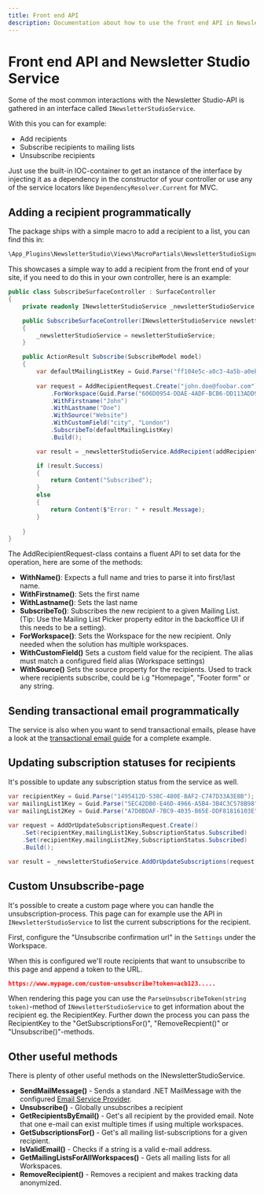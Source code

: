 ```yaml
---
title: Front end API
description: Documentation about how to use the front end API in Newsletter Studio
---
```

# Front end API and Newsletter Studio Service
Some of the most common interactions with the Newsletter Studio-API is gathered in an interface called `INewsletterStudioService`.

With this you can for example:

* Add recipients
* Subscribe recipients to mailing lists
* Unsubscribe recipients

Just use the built-in IOC-container to get an instance of the interface by injecting it as a dependency in the constructor of your controller or use any of the service locators like `DependencyResolver.Current` for MVC.

## Adding a recipient programmatically
The package ships with a simple macro to add a recipient to a list, you can find this in:

```xml
\App_Plugins\NewsletterStudio\Views\MacroPartials\NewsletterStudioSignup.cshtml
```

This showcases a simple way to add a recipient from the front end of your site, if you need to do this in your own controller, here is an example:

```csharp
public class SubscribeSurfaceController : SurfaceController
{
    private readonly INewsletterStudioService _newsletterStudioService;

    public SubscribeSurfaceController(INewsletterStudioService newsletterStudioService)
    {
        _newsletterStudioService = newsletterStudioService;
    }

    public ActionResult Subscribe(SubscribeModel model)
    {
        var defaultMailingListKey = Guid.Parse("ff104e5c-a0c3-4a5b-a0eb-959685036b18"); // Replace with your mailing list key
        
        var request = AddRecipientRequest.Create("john.doe@foobar.com")
            .ForWorkspace(Guid.Parse("606D0954-DDAE-4ADF-BCB6-DD113ADD915E")) // Optional, only used with multiple workspaces
            .WithFirstname("John")
            .WithLastname("Doe")
            .WithSource("Website")
            .WithCustomField("city", "London")
            .SubscribeTo(defaultMailingListKey)
            .Build();

        var result = _newsletterStudioService.AddRecipient(addRecipientRequest);

        if (result.Success)
        {
            return Content("Subscribed");
        }
        else
        {
            return Content($"Error: " + result.Message);
        }
        
    }
}
```

The AddRecipientRequest-class contains a fluent API to set data for the operation, here are some of the methods:
* **WithName()**: Expects a full name and tries to parse it into first/last name.
* **WithFirstname()**: Sets the first name
* **WithLastname()**: Sets the last name
* **SubscribeTo()**: Subscribes the new recipient to a given Mailing List. (Tip: Use the Mailing List Picker property editor in the backoffice UI if this needs to be a setting).
* **ForWorkspace()**: Sets the Workspace for the new recipient. Only needed when the solution has multiple workspaces.
* **WithCustomField()** Sets a custom field value for the recipient. The alias must match a configured field alias (Workspace settings)
* **WithSource()** Sets the source property for the recipients. Used to track where recipients subscribe, could be i.g "Homepage", "Footer form" or any string.

## Sending transactional email programmatically
The service is also when you want to send transactional emails, please have a look at the [transactional email guide](../concepts/transactionals.md) for a complete example.

## Updating subscription statuses for recipients
It's possible to update any subscription status from the service as well. 

```csharp
var recipientKey = Guid.Parse("1495412D-538C-480E-BAF2-C747D33A3E8B");
var mailingList1Key = Guid.Parse("5EC42DB0-E46D-4966-A5B4-3B4C3C578B98");
var mailingList2Key = Guid.Parse("A7D0BDAF-7BC9-4035-B65E-DDF81816103E");
            
var request = AddOrUpdateSubscriptionsRequest.Create()
    .Set(recipientKey,mailingList1Key,SubscriptionStatus.Subscribed)
    .Set(recipientKey,mailingList2Key,SubscriptionStatus.Subscribed)
    .Build();

var result = _newsletterStudioService.AddOrUpdateSubscriptions(request);
```

## Custom Unsubscribe-page
It's possible to create a custom page where you can handle the unsubscription-process. This page can for example use the API in `INewsletterStudioService` to list the current subscriptions for the recipient.

First, configure the "Unsubscribe confirmation url" in the `Settings` under the Workspace.

When this is configured we'll route recipients that want to unsubscribe to this page and append a token to the URL.

```json
https://www.mypage.com/custom-unsubscribe?token=acb123.....
```

When rendering this page you can use the `ParseUnsubscribeToken(string token)`-method of `INewsletterStudioService` to get information about the recipient eg. the RecipientKey. Further down the process you can pass the RecipientKey to the "GetSubscriptionsFor()", "RemoveRecpient()" or "Unsubscribe()"-methods.

## Other useful methods
There is plenty of other useful methods on the INewsletterStudioService.

* **SendMailMessage()** - Sends a standard .NET MailMessage with the configured [Email Service Provider](../develop/email-service-providers.md).
* **Unsubscribe()** - Globally unsubscribes a recipient
* **GetRecipientsByEmail()** - Get's all recipient by the provided email. Note that one e-mail can exist multiple times if using multiple workspaces.
* **GetSubscriptionsFor()** - Get's all mailing list-subscriptions for a given recipient.
* **IsValidEmail()** - Checks if a string is a valid e-mail address.
* **GetMailingListsForAllWorkspaces()** - Gets all mailing lists for all Workspaces.
* **RemoveRecipient()** - Removes a recipient and makes tracking data anonymized.

